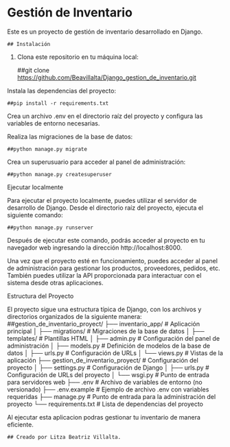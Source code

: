 # Gestión de Inventario

Este es un proyecto de gestión de inventario desarrollado en Django.

    ## Instalación

1. Clona este repositorio en tu máquina local:

    ##git clone https://github.com/Beavillalta/Django_gestion_de_inventario.git

Instala las dependencias del proyecto:
 
    ##pip install -r requirements.txt

Crea un archivo .env en el directorio raíz del proyecto y configura las variables de entorno necesarias.  

Realiza las migraciones de la base de datos:

    ##python manage.py migrate

Crea un superusuario para acceder al panel de administración:
 
    ##python manage.py createsuperuser

Ejecutar localmente

Para ejecutar el proyecto localmente, puedes utilizar el servidor de desarrollo de Django. Desde el directorio raíz del proyecto, ejecuta el siguiente comando:

    ##python manage.py runserver
Después de ejecutar este comando, podrás acceder al proyecto en tu navegador web ingresando la dirección http://localhost:8000.

Una vez que el proyecto esté en funcionamiento, puedes acceder al panel de administración para gestionar los productos, proveedores, pedidos, etc. También puedes utilizar la API proporcionada para interactuar con el sistema desde otras aplicaciones.

Estructura del Proyecto

El proyecto sigue una estructura típica de Django, con los archivos y directorios organizados de la siguiente manera: 
     ##gestion_de_inventario_proyect/
    ├── inventario_app/   # Aplicación principal
    │   ├── migrations/   # Migraciones de la base de datos
    │   ├── templates/    # Plantillas HTML
    │   ├── admin.py      # Configuración del panel de administración
    │   ├── models.py     # Definición de modelos de la base de datos
    │   ├── urls.py       # Configuración de URLs
    │   └── views.py      # Vistas de la aplicación
    ├── gestion_de_inventario_proyect/   # Configuración del proyecto
    │   ├── settings.py   # Configuración de Django
    │   ├── urls.py       # Configuración de URLs del proyecto
    │   └── wsgi.py       # Punto de entrada para servidores web
    ├── .env              # Archivo de variables de entorno (no versionado)
    ├── .env.example      # Ejemplo de archivo .env con variables requeridas
    ├── manage.py         # Punto de entrada para la administración del proyecto
    └── requirements.txt  # Lista de dependencias del proyecto

Al ejecutar esta aplicacion podras gestionar tu inventario de manera eficiente. 

    ## Creado por Litza Beatriz Villalta.